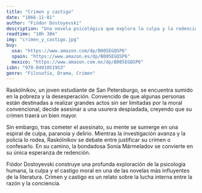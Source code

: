 ```yaml
---
title: "Crimen y castigo"
date: "1866-11-01"
author: "Fiódor Dostoyevski"
description: "Una novela psicológica que explora la culpa y la redención tras un asesinato."
readtime: "10h 30m"
img: "crimen_y_castigo.jpg"
buy:
  usa: "https://www.amazon.com/dp/B005EGQSP6"
  spain: "https://www.amazon.es/dp/B005EGQSP6"
  mexico: "https://www.amazon.com.mx/dp/B005EGQSP6"
isbn: "978-8491051953"
genre: "Filosofía, Drama, Crimen"
---
```


Raskólnikov, un joven estudiante de San Petersburgo, se encuentra sumido en la pobreza y la desesperación. Convencido de que algunas personas están destinadas a realizar grandes actos sin ser limitadas por la moral convencional, decide asesinar a una usurera despiadada, creyendo que su crimen traerá un bien mayor.

Sin embargo, tras cometer el asesinato, su mente se sumerge en una espiral de culpa, paranoia y delirio. Mientras la investigación avanza y la policía lo rodea, Raskólnikov se debate entre justificar su crimen o confesarlo. En su camino, la bondadosa Sonia Mármeladov se convierte en su única esperanza de redención.

Fiódor Dostoyevski construye una profunda exploración de la psicología humana, la culpa y el castigo moral en una de las novelas más influyentes de la literatura. Crimen y castigo es un relato sobre la lucha interna entre la razón y la conciencia.
